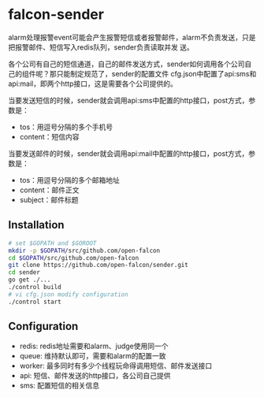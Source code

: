falcon-sender
=============

alarm处理报警event可能会产生报警短信或者报警邮件，alarm不负责发送，只是把报警邮件、短信写入redis队列，sender负责读取并发
送。

各个公司有自己的短信通道，自己的邮件发送方式，sender如何调用各个公司自己的组件呢？那只能制定规范了，sender的配置文件
cfg.json中配置了api:sms和api:mail，即两个http接口，这是需要各个公司提供的。

当要发送短信的时候，sender就会调用api:sms中配置的http接口，post方式，参数是：

- tos：用逗号分隔的多个手机号
- content：短信内容

当要发送邮件的时候，sender就会调用api:mail中配置的http接口，post方式，参数是：

- tos：用逗号分隔的多个邮箱地址
- content：邮件正文
- subject：邮件标题

## Installation

```bash
# set $GOPATH and $GOROOT
mkdir -p $GOPATH/src/github.com/open-falcon
cd $GOPATH/src/github.com/open-falcon
git clone https://github.com/open-falcon/sender.git
cd sender
go get ./...
./control build
# vi cfg.json modify configuration
./control start
```

## Configuration

- redis: redis地址需要和alarm、judge使用同一个
- queue: 维持默认即可，需要和alarm的配置一致
- worker: 最多同时有多少个线程玩命得调用短信、邮件发送接口
- api: 短信、邮件发送的http接口，各公司自己提供
- sms: 配置短信的相关信息

